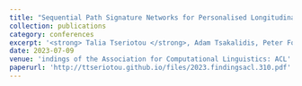```yaml
---
title: "Sequential Path Signature Networks for Personalised Longitudinal Language Modeling"
collection: publications
category: conferences
excerpt: '<strong> Talia Tseriotou </strong>, Adam Tsakalidis, Peter Foster, Terence Lyons and Maria Liakata'
date: 2023-07-09
venue: 'indings of the Association for Computational Linguistics: ACL'
paperurl: 'http://ttseriotou.github.io/files/2023.findingsacl.310.pdf'
---
```

